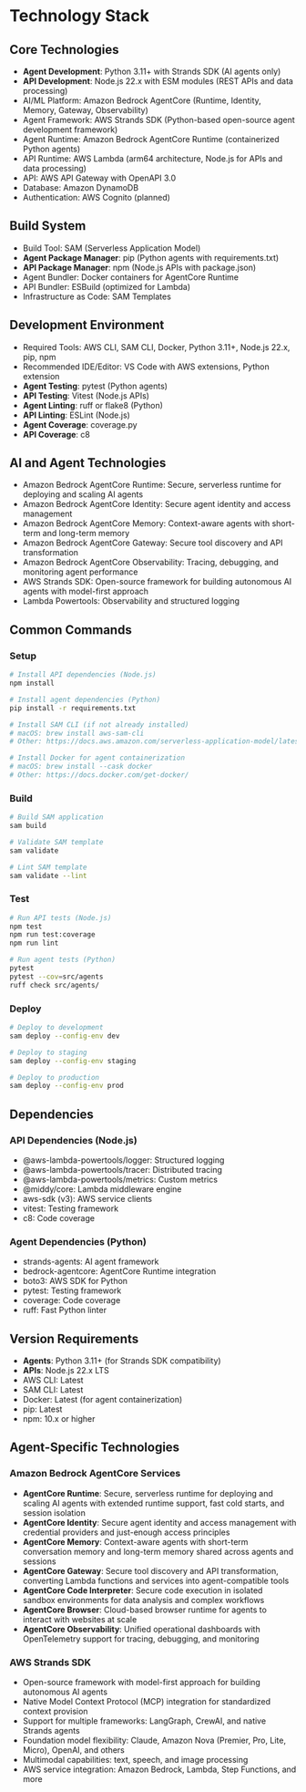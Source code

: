# Technology Stack

## Core Technologies

- **Agent Development**: Python 3.11+ with Strands SDK (AI agents only)
- **API Development**: Node.js 22.x with ESM modules (REST APIs and data processing)
- AI/ML Platform: Amazon Bedrock AgentCore (Runtime, Identity, Memory, Gateway, Observability)
- Agent Framework: AWS Strands SDK (Python-based open-source agent development framework)
- Agent Runtime: Amazon Bedrock AgentCore Runtime (containerized Python agents)
- API Runtime: AWS Lambda (arm64 architecture, Node.js for APIs and data processing)
- API: AWS API Gateway with OpenAPI 3.0
- Database: Amazon DynamoDB
- Authentication: AWS Cognito (planned)

## Build System

- Build Tool: SAM (Serverless Application Model)
- **Agent Package Manager**: pip (Python agents with requirements.txt)
- **API Package Manager**: npm (Node.js APIs with package.json)
- Agent Bundler: Docker containers for AgentCore Runtime
- API Bundler: ESBuild (optimized for Lambda)
- Infrastructure as Code: SAM Templates

## Development Environment

- Required Tools: AWS CLI, SAM CLI, Docker, Python 3.11+, Node.js 22.x, pip, npm
- Recommended IDE/Editor: VS Code with AWS extensions, Python extension
- **Agent Testing**: pytest (Python agents)
- **API Testing**: Vitest (Node.js APIs)
- **Agent Linting**: ruff or flake8 (Python)
- **API Linting**: ESLint (Node.js)
- **Agent Coverage**: coverage.py
- **API Coverage**: c8

## AI and Agent Technologies

- Amazon Bedrock AgentCore Runtime: Secure, serverless runtime for deploying and scaling AI agents
- Amazon Bedrock AgentCore Identity: Secure agent identity and access management
- Amazon Bedrock AgentCore Memory: Context-aware agents with short-term and long-term memory
- Amazon Bedrock AgentCore Gateway: Secure tool discovery and API transformation
- Amazon Bedrock AgentCore Observability: Tracing, debugging, and monitoring agent performance
- AWS Strands SDK: Open-source framework for building autonomous AI agents with model-first approach
- Lambda Powertools: Observability and structured logging

## Common Commands

### Setup

```bash
# Install API dependencies (Node.js)
npm install

# Install agent dependencies (Python)
pip install -r requirements.txt

# Install SAM CLI (if not already installed)
# macOS: brew install aws-sam-cli
# Other: https://docs.aws.amazon.com/serverless-application-model/latest/developerguide/install-sam-cli.html

# Install Docker for agent containerization
# macOS: brew install --cask docker
# Other: https://docs.docker.com/get-docker/
```

### Build

```bash
# Build SAM application
sam build

# Validate SAM template
sam validate

# Lint SAM template
sam validate --lint
```

### Test

```bash
# Run API tests (Node.js)
npm test
npm run test:coverage
npm run lint

# Run agent tests (Python)
pytest
pytest --cov=src/agents
ruff check src/agents/
```

### Deploy

```bash
# Deploy to development
sam deploy --config-env dev

# Deploy to staging
sam deploy --config-env staging

# Deploy to production
sam deploy --config-env prod
```

## Dependencies

### API Dependencies (Node.js)

- @aws-lambda-powertools/logger: Structured logging
- @aws-lambda-powertools/tracer: Distributed tracing
- @aws-lambda-powertools/metrics: Custom metrics
- @middy/core: Lambda middleware engine
- aws-sdk (v3): AWS service clients
- vitest: Testing framework
- c8: Code coverage

### Agent Dependencies (Python)

- strands-agents: AI agent framework
- bedrock-agentcore: AgentCore Runtime integration
- boto3: AWS SDK for Python
- pytest: Testing framework
- coverage: Code coverage
- ruff: Fast Python linter

## Version Requirements

- **Agents**: Python 3.11+ (for Strands SDK compatibility)
- **APIs**: Node.js 22.x LTS
- AWS CLI: Latest
- SAM CLI: Latest
- Docker: Latest (for agent containerization)
- pip: Latest
- npm: 10.x or higher

## Agent-Specific Technologies

### Amazon Bedrock AgentCore Services

- **AgentCore Runtime**: Secure, serverless runtime for deploying and scaling AI agents with extended runtime support, fast cold starts, and session isolation
- **AgentCore Identity**: Secure agent identity and access management with credential providers and just-enough access principles
- **AgentCore Memory**: Context-aware agents with short-term conversation memory and long-term memory shared across agents and sessions
- **AgentCore Gateway**: Secure tool discovery and API transformation, converting Lambda functions and services into agent-compatible tools
- **AgentCore Code Interpreter**: Secure code execution in isolated sandbox environments for data analysis and complex workflows
- **AgentCore Browser**: Cloud-based browser runtime for agents to interact with websites at scale
- **AgentCore Observability**: Unified operational dashboards with OpenTelemetry support for tracing, debugging, and monitoring

### AWS Strands SDK

- Open-source framework with model-first approach for building autonomous AI agents
- Native Model Context Protocol (MCP) integration for standardized context provision
- Support for multiple frameworks: LangGraph, CrewAI, and native Strands agents
- Foundation model flexibility: Claude, Amazon Nova (Premier, Pro, Lite, Micro), OpenAI, and others
- Multimodal capabilities: text, speech, and image processing
- AWS service integration: Amazon Bedrock, Lambda, Step Functions, and more

